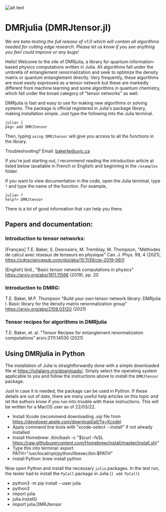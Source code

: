 ![alt text](https://github.com/bakerte/DMRJtensor.jl/blob/main/dmrjulia.png?raw=true)

# DMRjulia (DMRJtensor.jl)

*We are beta-testing the full release of v1.0 which will contain all algorithms needed for cutting edge research. Please let us know if you see anything you feel could improve or any bugs!*

Hello! Welcome to the site of DMRjulia, a library for quantum information-based physics computations written in Julia. All algorithms fall under the umbrella of entanglement renormalization and seek to optimize the density matrix or quantum entanglement directly. Very frequently, these algorithms are most easily expressed as a tensor network but these are markedly different from machine learning and some algorithms in quantum chemistry, which fall under the broad category of "tensor networks" as well. 

DMRjulia is fast and easy to use for making new algorithms or solving systems. The package is official registered in Julia's package library, making installation simple. Just type the following into the Julia terminal.

```
julia> ]
pkg> add DMRJtensor
```

Then, typing `using DMRJtensor` will give you access to all the functions in the library.
  
Troubleshooting? Email: bakerte@uvic.ca

If you're just starting out, I recommend reading the introduction article at listed below (available in French or English) and beginning in the `/examples` folder.

If you want to view documentation in the code, open the Julia terminal, type `?` and type the name of the function. For example,
```
julia> ?
help?> DMRJtensor
```
There is a lot of good information that can help you there.

## Papers and documentation:

### Introduction to tensor networks:

[Français] T.E. Baker, S. Desrosiers, M. Tremblay, M. Thompson, "Méthodes de calcul avec réseaux de tenseurs en physique" Can. J. Phys. 99, 4 (2021); https://cdnsciencepub.com/doi/abs/10.1139/cjp-2019-0611

[English] ibid., "Basic tensor network computations in physics" https://arxiv.org/abs/1911.11566 (2019), pp. 20

### Introduction to DMRG: 

T.E. Baker, M.P. Thompson "Build your own tensor network library: DMRjulia I. Basic library for the density matrix renormalization group" https://arxiv.org/abs/2109.03120 (2021)

### Tensor recipes for algorithms in DMRjulia

T.E. Baker, et. al. "Tensor Recipes for entanglement renormalization computations" arxiv:2111.14530  (2021)

## Using DMRjulia in Python

The installation of Julia is straightforwardly done with a simple downloaded file at https://julialang.org/downloads/. Simply select the operating system applicable to you and follow the instructions above to install the `DMRJtensor` package.

Just in case it is needed, the package can be used in Python.  If these details are out of date, there are many useful help articles on this topic and let the authors know if you run into trouble with these instructions.  This will be written for a MacOS user as of 22/03/22.

 + Install Xcode (recommend downloading .xip file from https://developer.apple.com/download/all/?q=Xcode)
 + Apply command line tools with "xcode-select --install" if not already installed
 + Install Homebrew: /bin/bash -c "$(curl -fsSL https://raw.githubusercontent.com/Homebrew/install/master/install.sh)"
 + Type this into terminal: export PATH="/usr/local/opt/python/libexec/bin:$PATH"
 + install Python: brew install python

Now open Python and install the necessary `julia` packages.  In the test run, the tester had to install the `PyCall` package in Julia (`] add PyCall`)
 + python3 -m pip install --user julia
 + python3
 + import julia
 + julia.install()
 + import julia.DMRJtensor
